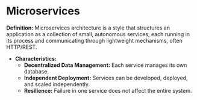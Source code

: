 # Microservices


**Definition:** Microservices architecture is a style that structures an application as a collection of small, autonomous services, each running in its process and communicating through lightweight mechanisms, often HTTP/REST.


- **Characteristics:**
   - **Decentralized Data Management:** Each service manages its own database.
   - **Independent Deployment:** Services can be developed, deployed, and scaled independently.
   - **Resilience:** Failure in one service does not affect the entire system.
